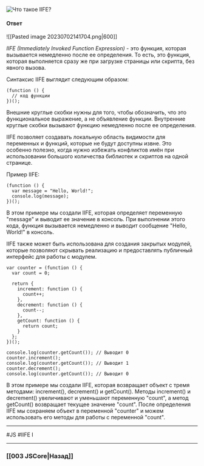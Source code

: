 ![Что такое IIFE?](https://youtu.be/kx3dR6ztICU?t=396)

#### Ответ

![[Pasted image 20230702141704.png|600]]

*IIFE (Immediately Invoked Function Expression)* - это функция, которая вызывается немедленно после ее определения. То есть, это функция, которая выполняется сразу же при загрузке страницы или скрипта, без явного вызова.

Синтаксис IIFE выглядит следующим образом:

```
(function () {
  // код функции
})();
```

Внешние круглые скобки нужны для того, чтобы обозначить, что это функциональное выражение, а не объявление функции. Внутренние круглые скобки вызывают функцию немедленно после ее определения.

IIFE позволяет создавать локальную область видимости для переменных и функций, которые не будут доступны извне. Это особенно полезно, когда нужно избежать конфликтов имён при использовании большого количества библиотек и скриптов на одной странице.

Пример IIFE:

```
(function () {
  var message = "Hello, World!";
  console.log(message);
})();
```

В этом примере мы создали IIFE, которая определяет переменную "message" и выводит ее значение в консоль. При выполнении этого кода, функция вызывается немедленно и выводит сообщение "Hello, World!" в консоль.

IIFE также может быть использована для создания закрытых модулей, которые позволяют скрывать реализацию и предоставлять публичный интерфейс для работы с модулем.

```
var counter = (function () {
  var count = 0;

  return {
    increment: function () {
      count++;
    },
    decrement: function () {
      count--;
    },
    getCount: function () {
      return count;
    }
  };
})();

console.log(counter.getCount()); // Выводит 0
counter.increment();
console.log(counter.getCount()); // Выводит 1
counter.decrement();
console.log(counter.getCount()); // Выводит 0
```

В этом примере мы создали IIFE, которая возвращает объект с тремя методами: increment(), decrement() и getCount(). Методы increment() и decrement() увеличивают и уменьшают переменную "count", а метод getCount() возвращает текущее значение "count". После определения IIFE мы сохраняем объект в переменной "counter" и можем использовать его методы для работы с переменной "count".


___
#JS #IIFE I

___

### [[003 JSCore|Назад]]